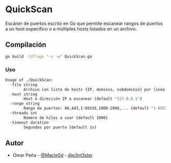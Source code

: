 # QuickScan

Escáner de puertos escrito en Go que permite escanear rangos de puertos a un host específico o a múltiples hosts listados en un archivo.

## Compilación

```bash
go build -ldflags "-s -w" QuickScan.go
```

### Uso
```bash
Usage of ./QuickScan:
  -file string
        Archivo con lista de hosts (IP, dominio, subdominio) por línea
  -host string
        Host o dirección IP a escanear (default "127.0.0.1")
  -range string
        Rango de puertos: 80,443,1-65535,1000-2000,... (default "1-65535")
  -threads int
        Número de hilos a usar (default 1000)
  -timeout duration
        Segundos por puerto (default 1s)
```

## Autor
- Omar Peña - [@Macle0d](https://github.com/Macle0d) - [@p3nt3ster](https://x.com/p3nt3ster)

